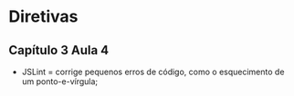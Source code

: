 # Diretivas


## Capítulo 3 Aula 4
  
* JSLint = corrige pequenos erros de código, como o esquecimento de um ponto-e-vírgula;  
  
